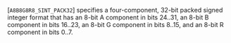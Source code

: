 [`A8B8G8R8_SINT_PACK32`] specifies a four-component, 32-bit
packed signed integer format that has an 8-bit A component in bits
24..31, an 8-bit B component in bits 16..23, an 8-bit G component in
bits 8..15, and an 8-bit R component in bits 0..7.